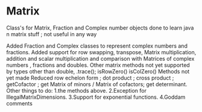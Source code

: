 # Matrix
Class's for Matrix, Fraction and Complex number objects
done to learn java n matrix stuff ; not useful in any way


Added Fraction and Complex classes to represent complex numbers and fractions.
Added support for row swapping, transpose,  Matrix multiplication, addition and scalar multiplication and comparison with Matrices of complex numbers , fractions and doubles.
Other matrix methods not yet supported by types other than double, .trace(); isRowZero() isColZero()
Methods not yet made  Reduced row echelon form ; dot product ; cross product ; getCofactor ; get Matrix of minors / Matrix of cofactors; get determinant.
Other things to do:
1.the methods above.
2.Exception for IllegalMatrixDimensions.
3.Support for exponential functions.
4.Goddam comments
